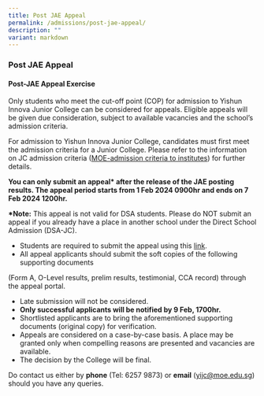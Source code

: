 ```yaml
---
title: Post JAE Appeal
permalink: /admissions/post-jae-appeal/
description: ""
variant: markdown
---
```

### **Post JAE Appeal**
#### **Post-JAE Appeal Exercise**
Only students who meet the cut-off point (COP) for admission to Yishun Innova Junior College can be considered for appeals. Eligible appeals will be given due consideration, subject to available vacancies and the school’s admission criteria.

For admission to Yishun Innova Junior College, candidates must first meet the admission criteria for a Junior College. Please refer to the information on JC admission criteria ([MOE-admission criteria to institutes](https://www.moe.gov.sg/post-secondary/admissions/jae/admission-criteria)) for further details.

**You can only submit an appeal\* after the release of the JAE posting results. The appeal period starts from 1 Feb 2024 0900hr and ends on 7 Feb 2024 1200hr.**

**\*Note:** This appeal is not valid for DSA students. Please do NOT submit an appeal if you already have a place in another school under the Direct School Admission (DSA-JC).

  

*   Students are required to submit the appeal using this [link](https://jae.yijc.edu.sg/).
*   All appeal applicants should submit the soft copies of the following supporting documents

(Form A, O-Level results, prelim results, testimonial, CCA record) through the appeal portal.

*   Late submission will not be considered.
*   **Only successful applicants will be notified by 9 Feb, 1700hr.**
*   Shortlisted applicants are to bring the aforementioned supporting documents (original copy) for verification.
*   Appeals are considered on a case-by-case basis. A place may be granted only when compelling reasons are presented and vacancies are available.
*   The decision by the College will be final.

Do contact us either by **phone** (Tel: 6257 9873) or **email** ([yijc@moe.edu.sg](mailto:yijc@moe.edu.sg)) should you have any queries.